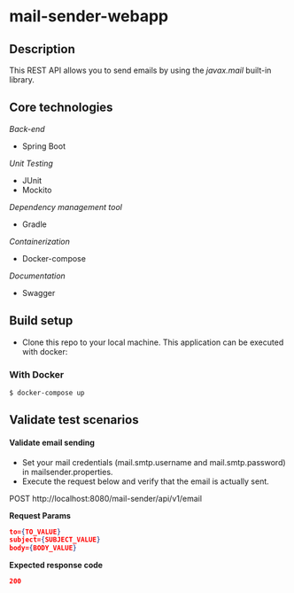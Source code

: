 # mail-sender-webapp

## Description

This REST API allows you to send emails by using the _javax.mail_ built-in library.

## Core technologies

*Back-end*
- Spring Boot

*Unit Testing*
- JUnit
- Mockito

*Dependency management tool*
- Gradle

*Containerization*
- Docker-compose

*Documentation*
- Swagger

## Build setup

- Clone this repo to your local machine. This application can be executed with docker:

### With Docker

```
$ docker-compose up
```

## Validate test scenarios

#### Validate email sending
- Set your mail credentials (mail.smtp.username and mail.smtp.password) in mailsender.properties.
- Execute the request below and verify that the email is actually sent.

POST http://localhost:8080/mail-sender/api/v1/email

**Request Params**
```json
to={TO_VALUE}
subject={SUBJECT_VALUE}
body={BODY_VALUE}
```

**Expected response code** 
```json
200
```


